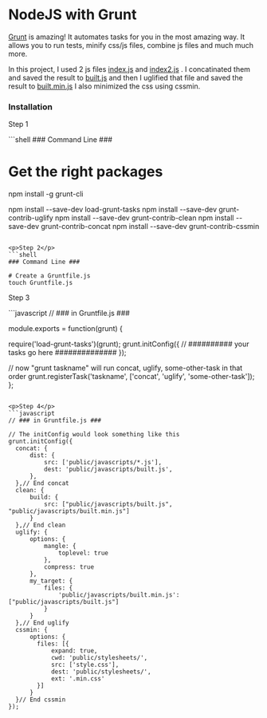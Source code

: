 NodeJS with Grunt
============

<p>
  <a href="http://gruntjs.com/">Grunt</a> is amazing! It automates tasks for you in the most amazing way.
  It allows you to run tests, minify css/js files, combine js files and much much more.
</p>

<p>
  In this project, I used 2 js files <a href="https://github.com/GabrielGhe/NodePractice/blob/master/Server10Grunt/public/javascripts/index.js">index.js</a> and <a href="https://github.com/GabrielGhe/NodePractice/blob/master/Server10Grunt/public/javascripts/index2.js">index2.js</a> . I concatinated them and saved the result to <a href="https://github.com/GabrielGhe/NodePractice/blob/master/Server10Grunt/public/javascripts/built.js">built.js</a> and then I uglified that file and saved the result to <a href="https://github.com/GabrielGhe/NodePractice/blob/master/Server10Grunt/public/javascripts/built.min.js">built.min.js</a>
  I also minimized the css using cssmin.
</p>

<h3>Installation</h3>
<p>Step 1</p>
```shell
### Command Line ###

# Get the right packages
npm install -g grunt-cli

npm install --save-dev load-grunt-tasks
npm install --save-dev grunt-contrib-uglify
npm install --save-dev grunt-contrib-clean
npm install --save-dev grunt-contrib-concat
npm install --save-dev grunt-contrib-cssmin
```

<p>Step 2</p>
```shell
### Command Line ###

# Create a Gruntfile.js
touch Gruntfile.js
```

<p>Step 3</p>
```javascript
// ### in Gruntfile.js ###

module.exports = function(grunt) {

  require('load-grunt-tasks')(grunt);
  grunt.initConfig({
    // ########## your tasks go here ##############
  });
  
  // now "grunt taskname" will run concat, uglify, some-other-task in that order
  grunt.registerTask('taskname', ['concat', 'uglify', 'some-other-task']);
};
```

<p>Step 4</p>
```javascript
// ### in Gruntfile.js ###

// The initConfig would look something like this
grunt.initConfig({
  concat: {
      dist: {
          src: ['public/javascripts/*.js'],
          dest: 'public/javascripts/built.js',
      },
  },// End concat
  clean: {
      build: {
          src: ["public/javascripts/built.js", "public/javascripts/built.min.js"]
      }
  },// End clean
  uglify: {
      options: {
          mangle: {
              toplevel: true
          },
          compress: true
      },
      my_target: {
          files: {
              'public/javascripts/built.min.js': ["public/javascripts/built.js"]
          }
      }
  },// End uglify
  cssmin: {
      options: {
        files: [{
            expand: true,
            cwd: 'public/stylesheets/',
            src: ['style.css'],
            dest: 'public/stylesheets/',
            ext: '.min.css'
        }]
      }
  }// End cssmin
});
```
